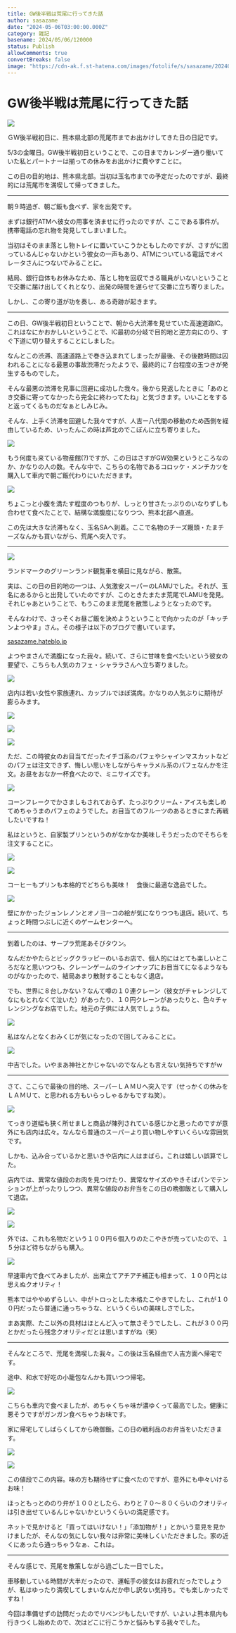 ```yaml
---
title: GW後半戦は荒尾に行ってきた話
author: sasazame
date: "2024-05-06T03:00:00.000Z"
category: 雑記
basename: 2024/05/06/120000
status: Publish
allowComments: true
convertBreaks: false
image: "https://cdn-ak.f.st-hatena.com/images/fotolife/s/sasazame/20240504/20240504115118.png"
---
```

# GW後半戦は荒尾に行ってきた話

![](https://cdn-ak.f.st-hatena.com/images/fotolife/s/sasazame/20240504/20240504115118.png)

ＧＷ後半戦初日に、熊本県北部の荒尾市までお出かけしてきた日の日記です。

<!-- Extended Body -->

5/3の金曜日。GW後半戦初日ということで、この日までカレンダー通り働いていた私とパートナーは揃っての休みをお出かけに費やすことに。

この日の目的地は、熊本県北部。当初は玉名市までの予定だったのですが、最終的には荒尾市を満喫して帰ってきました。

* * *

朝９時過ぎ、朝ご飯も食べず、家を出発です。

まずは銀行ATMへ彼女の用事を済ませに行ったのですが、ここである事件が。携帯電話の忘れ物を発見してしまいました。

当初はそのまま落とし物トレイに置いていこうかともしたのですが、さすがに困っているんじゃないかという彼女の一声もあり、ATMについている電話でオペレータさんにつないでみることに。

結局、銀行自体もお休みなため、落とし物を回収できる職員がいないということで交番に届け出してくれとなり、出発の時間を遅らせて交番に立ち寄りました。

しかし、この寄り道が功を奏し、ある奇跡が起きます。

* * *

この日、GW後半戦初日ということで、朝から大渋滞を見せていた高速道路IC。これはなにかおかしいということで、IC最初の分岐で目的地と逆方向にのり、すぐ下道に切り替えすることにしました。

なんとこの渋滞、高速道路上で巻き込まれてしまったが最後、その後数時間は囚われることになる最悪の事故渋滞だったようで、最終的に７台程度の玉つきが発生するものでした。

そんな最悪の渋滞を見事に回避に成功した我々。後から見返したときに「あのとき交番に寄ってなかったら完全に終わってたね」と気づきます。いいことをすると返ってくるものだなぁとしみじみ。

そんな、上手く渋滞を回避した我々ですが、人吉ー八代間の移動のため西側を経由しているため、いったんこの時は芦北のでこぽんに立ち寄りました。

![](https://cdn-ak.f.st-hatena.com/images/fotolife/s/sasazame/20240504/20240504114859.jpg)

もう何度も来ている物産館(?)ですが、この日はさすがGW効果というところなのか、かなりの人の数。そんな中で、こちらの名物であるコロッケ・メンチカツを購入して車内で朝ご飯代わりにいただきます。

![](https://cdn-ak.f.st-hatena.com/images/fotolife/s/sasazame/20240504/20240504115300.jpg)

ちょこっと小腹を満たす程度のつもりが、しっとり甘さたっぷりのいなりずしも合わせて食べたことで、結構な満腹度になりつつ、熊本北部へ直進。

この先は大きな渋滞もなく、玉名SAへ到着。ここで名物のチーズ饅頭・たまチーズなんかも買いながら、荒尾へ突入です。

* * *

![](https://cdn-ak.f.st-hatena.com/images/fotolife/s/sasazame/20240504/20240504124419.jpg)

ランドマークのグリーンランド観覧車を横目に見ながら、散策。

実は、この日の目的地の一つは、人気激安スーパーのLAMUでした。それが、玉名にあるからと出発していたのですが、このときたまたま荒尾でLAMUを発見。それじゃあということで、もうこのまま荒尾を散策しようとなったのです。

そんなわけで、さっそくお昼ご飯を決めようということで向かったのが「キッチンよつやま」さん。その様子は以下のブログで書いています。

[sasazame.hateblo.jp](https://sasazame.hateblo.jp/entry/2024/05/04/120000)

よつやまさんで満腹になった我々。続いて、さらに甘味を食べたいという彼女の要望で、こちらも人気のカフェ・シャララさんへ立ち寄りました。

![](https://cdn-ak.f.st-hatena.com/images/fotolife/s/sasazame/20240504/20240504124701.jpg)

店内は若い女性や家族連れ、カップルでほぼ満席。かなりの人気ぶりに期待が膨らみます。

![](https://cdn-ak.f.st-hatena.com/images/fotolife/s/sasazame/20240504/20240504124748.jpg)

![](https://cdn-ak.f.st-hatena.com/images/fotolife/s/sasazame/20240504/20240504124749.jpg)

![](https://cdn-ak.f.st-hatena.com/images/fotolife/s/sasazame/20240504/20240504124751.jpg)

ただ、この時彼女のお目当てだったイチゴ系のパフェやシャインマスカットなどのパフェは注文できず、悔しい思いをしながらキャラメル系のパフェなんかを注文。お昼をおなか一杯食べたので、ミニサイズです。

![](https://cdn-ak.f.st-hatena.com/images/fotolife/s/sasazame/20240504/20240504125011.jpg)

コーンフレークでかさましもされておらず、たっぷりクリーム・アイスも楽しめてめちゃうまのパフェのようでした。お目当てのフルーツのあるときにまた再戦したいですね！

私はというと、自家製プリンというのがなかなか美味しそうだったのでそちらを注文することに。

![](https://cdn-ak.f.st-hatena.com/images/fotolife/s/sasazame/20240504/20240504124940.jpg)

![](https://cdn-ak.f.st-hatena.com/images/fotolife/s/sasazame/20240504/20240504124939.jpg)

コーヒーもプリンも本格的でどちらも美味！　食後に最適な逸品でした。

![](https://cdn-ak.f.st-hatena.com/images/fotolife/s/sasazame/20240504/20240504125224.jpg)

壁にかかったジョンレノンとオノヨーコの絵が気になりつつも退店。続いて、ちょっと時間つぶしに近くのゲームセンターへ。

* * *

到着したのは、サープラ荒尾あそびタウン。

なんだかやたらとビッグクラッピーのいるお店で、個人的にはとても楽しいところだなと思いつつも、クレーンゲームのラインナップにお目当てになるようなものがなかったので、結局あまり散財することもなく退店。

でも、世界に８台しかない？なんて噂の１０連クレーン（彼女がチャレンジしてなにもとれなくて泣いた）があったり、１０円クレーンがあったりと、色々チャレンジングなお店でした。地元の子供には人気でしょうね。

![](https://cdn-ak.f.st-hatena.com/images/fotolife/s/sasazame/20240504/20240504125330.jpg)

私はなんとなくおみくじが気になったので回してみることに。

![](https://cdn-ak.f.st-hatena.com/images/fotolife/s/sasazame/20240504/20240504125345.jpg)

中吉でした。いやまあ神社とかじゃないのでなんとも言えない気持ちですがｗ

* * *

さて、ここらで最後の目的地、スーパーＬＡＭＵへ突入です（せっかくの休みをＬＡＭＵて、と思われる方もいらっしゃるかもですね笑）。

![](https://cdn-ak.f.st-hatena.com/images/fotolife/s/sasazame/20240504/20240504125842.jpg)

てっきり道幅も狭く所せましと商品が陳列されている感じかと思ったのですが意外にも店内は広々。なんなら普通のスーパーより買い物しやすいくらいな雰囲気です。

しかも、込み合っているかと思いきや店内に人はまばら。これは嬉しい誤算でした。

店内では、異常な値段のお肉を見つけたり、異常なサイズのやきそばパンでテンションが上がったりしつつ、異常な値段のお弁当をこの日の晩御飯として購入して退店。

![](https://cdn-ak.f.st-hatena.com/images/fotolife/s/sasazame/20240504/20240504131649.jpg)

![](https://cdn-ak.f.st-hatena.com/images/fotolife/s/sasazame/20240504/20240504131651.jpg)

外では、これも名物だという１００円６個入りのたこやきが売っていたので、１５分ほど待ちながらも購入。

![](https://cdn-ak.f.st-hatena.com/images/fotolife/s/sasazame/20240504/20240504131715.jpg)

早速車内で食べてみましたが、出来立てアチアチ補正も相まって、１００円とは思えぬクオリティ！

熊本ではややめずらしい、中がトロっとした本格たこやきでしたし、これが１００円だったら普通に通っちゃうな、というくらいの美味しさでした。

まあ実際、たこ以外の具材はほとんど入って無さそうでしたし、これが３００円とかだったら残念クオリティだとは思いますがね（笑）

* * *

そんなところで、荒尾を満喫した我々。この後は玉名経由で人吉方面へ帰宅です。

途中、和水で好吃の小籠包なんかも買いつつ帰宅。

![](https://cdn-ak.f.st-hatena.com/images/fotolife/s/sasazame/20240504/20240504131736.jpg)

こちらも車内で食べましたが、めちゃくちゃ味が濃ゆくって最高でした。健康に悪そうですがガンガン食べちゃうお味です。

家に帰宅してしばらくしてから晩御飯。この日の戦利品のお弁当をいただきます。

![](https://cdn-ak.f.st-hatena.com/images/fotolife/s/sasazame/20240504/20240504131751.jpg)

![](https://cdn-ak.f.st-hatena.com/images/fotolife/s/sasazame/20240504/20240504131752.jpg)

この値段でこの内容。味の方も期待せずに食べたのですが、意外にも中々いけるお味！

ほっともっとののり弁が１００としたら、わりと７０～８０くらいのクオリティは引き出せているんじゃないかというくらいの満足感です。

ネットで見かけると「買ってはいけない！」「添加物が！」とかいう意見を見かけましたが、そんなの気にしない我々は非常に美味しくいただきました。家の近くにあったら通っちゃうなぁ、これは。

* * *

そんな感じで、荒尾を散策しながら過ごした一日でした。

車移動している時間が大半だったので、運転手の彼女はお疲れだったでしょうが、私はゆったり満喫してしまいなんだか申し訳ない気持ち。でも楽しかったですね！

今回は準備せずの訪問だったのでリベンジもしたいですが、いよいよ熊本県内も行きつくし始めたので、次はどこに行こうかと悩みもする我々でした。